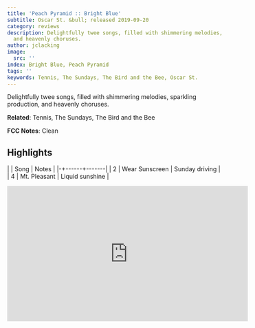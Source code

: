 ```yaml
---
title: 'Peach Pyramid :: Bright Blue'
subtitle: Oscar St. &bull; released 2019-09-20
category: reviews
description: Delightfully twee songs, filled with shimmering melodies, sparkling production,
  and heavenly choruses.
author: jclacking
image:
  src: ''
index: Bright Blue, Peach Pyramid
tags: ''
keywords: Tennis, The Sundays, The Bird and the Bee, Oscar St.
---
```

Delightfully twee songs, filled with shimmering melodies, sparkling production, and heavenly choruses.<!--more-->

**Related**: Tennis, The Sundays, The Bird and the Bee

**FCC Notes**: Clean

## Highlights

| | Song | Notes |
|-+------+-------|
| 2 | Wear Sunscreen | Sunday driving |
| 4 | Mt. Pleasant | Liquid sunshine |

<div class="tlo-detail-video"><iframe width="560" height="315" src="https://www.youtube.com/embed/_JYC18jtVXU" frameborder="0" allow="autoplay; encrypted-media" allowfullscreen></iframe></div>

